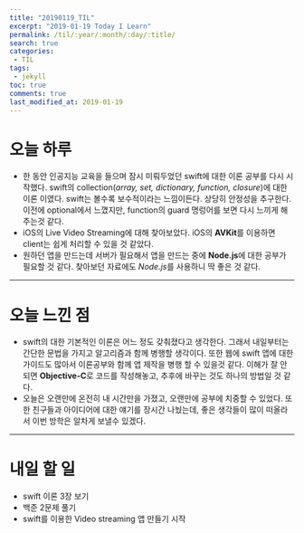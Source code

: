 ```yaml
---
title: "20190119_TIL"
excerpt: "2019-01-19 Today I Learn"
permalink: /til/:year/:month/:day/:title/
search: true
categories:
 - TIL
tags:
 - jekyll
toc: true
comments: true
last_modified_at: 2019-01-19
---
```


# 오늘 하루
- 한 동안 인공지능 교육을 들으며 잠시 미뤄두었던 swift에 대한 이론 공부를 다시 시작했다. swift의 collection(*array, set, dictionary, function, closure*)에 
대한 이론 이였다. swift는 볼수록 보수적이라는 느낌이든다. 상당히 안정성을 추구한다. 이전에 optional에서 느꼈지만, function의 guard 명렁어를 보면 다시 느끼게 해주는것 같다. 
- iOS의 Live Video Streaming에 대해 찾아보았다. iOS의 **AVKit**를 이용하면 client는 쉽게 처리할 수 있을 것 같았다.
- 원하던 앱을 만드는데 서버가 필요해서 앱을 만드는 중에 **Node.js**에 대한 공부가 필요할 것 같다. 찾아보던 자료에도 *Node.js*를 사용하니 딱 좋은 것 같다.

---
# 오늘 느낀 점
- swift의 대한 기본적인 이론은 어느 정도 갖춰졌다고 생각한다. 그래서 내일부터는 간단한 문법을 가지고 알고리즘과 함께 병행할 생각이다. 또한 웹에 swift 앱에 대한 가이드도 
많아서 이론공부와 함께 앱 제작을 병행 할 수 있을것 같다. 이해가 잘 안되면 **Objective-C**로 코드를 작성해놓고, 추후에 바꾸는 것도 하나의 방법일 것 같다.
- 오늘은 오랜만에 온전히 내 시간만을 가졌고, 오랜만에 공부에 치중할 수 있었다. 또한 친구들과 아이디어에 대한 얘기를 장시간 나눴는데, 좋은 생각들이 많이 떠올라서 이번 방학은 알차게 보낼수 있겠다.

---
# 내일 할 일
- swift 이론 3장 보기
- 백준 2문제 풀기
- swift를 이용한 Video streaming 앱 만들기 시작
